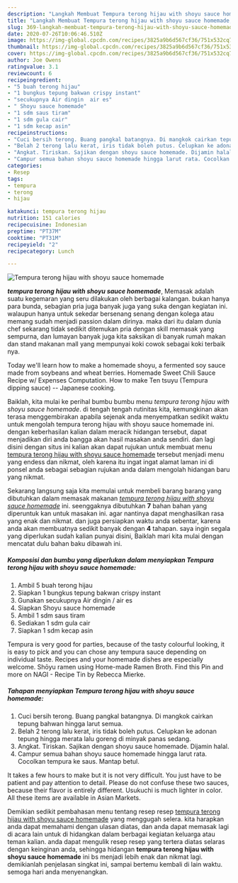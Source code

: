 ```yaml
---
description: "Langkah Membuat Tempura terong hijau with shoyu sauce homemade, Anti Gagal"
title: "Langkah Membuat Tempura terong hijau with shoyu sauce homemade, Anti Gagal"
slug: 369-langkah-membuat-tempura-terong-hijau-with-shoyu-sauce-homemade-anti-gagal
date: 2020-07-26T10:06:46.510Z
image: https://img-global.cpcdn.com/recipes/3825a9b6d567cf36/751x532cq70/tempura-terong-hijau-with-shoyu-sauce-homemade-foto-resep-utama.jpg
thumbnail: https://img-global.cpcdn.com/recipes/3825a9b6d567cf36/751x532cq70/tempura-terong-hijau-with-shoyu-sauce-homemade-foto-resep-utama.jpg
cover: https://img-global.cpcdn.com/recipes/3825a9b6d567cf36/751x532cq70/tempura-terong-hijau-with-shoyu-sauce-homemade-foto-resep-utama.jpg
author: Joe Owens
ratingvalue: 3.1
reviewcount: 6
recipeingredient:
- "5 buah terong hijau"
- "1 bungkus tepung bakwan crispy instant"
- "secukupnya Air dingin  air es"
- " Shoyu sauce homemade"
- "1 sdm saus tiram"
- "1 sdm gula cair"
- "1 sdm kecap asin"
recipeinstructions:
- "Cuci bersih terong. Buang pangkal batangnya. Di mangkok cairkan tepung bahwan hingga larut semua."
- "Belah 2 terong lalu kerat, iris tidak boleh putus. Celupkan ke adonan tepung hingga merata lalu goreng di minyak panas sedang."
- "Angkat. Tiriskan. Sajikan dengan shoyu sauce homemade. Dijamin halal."
- "Campur semua bahan shoyu sauce homemade hingga larut rata. Cocolkan tempura ke saus. Mantap betul."
categories:
- Resep
tags:
- tempura
- terong
- hijau

katakunci: tempura terong hijau 
nutrition: 151 calories
recipecuisine: Indonesian
preptime: "PT37M"
cooktime: "PT31M"
recipeyield: "2"
recipecategory: Lunch

---
```



![Tempura terong hijau with shoyu sauce homemade](https://img-global.cpcdn.com/recipes/3825a9b6d567cf36/751x532cq70/tempura-terong-hijau-with-shoyu-sauce-homemade-foto-resep-utama.jpg)

<b><i>tempura terong hijau with shoyu sauce homemade</i></b>, Memasak adalah suatu kegemaran yang seru dilakukan oleh berbagai kalangan. bukan hanya para bunda, sebagian pria juga banyak juga yang suka dengan kegiatan ini. walaupun hanya untuk sekedar bersenang senang dengan kolega atau memang sudah menjadi passion dalam dirinya. maka dari itu dalam dunia chef sekarang tidak sedikit ditemukan pria dengan skill memasak yang sempurna, dan lumayan banyak juga kita saksikan di banyak rumah makan dan stand makanan mall yang mempunyai koki cowok sebagai koki terbaik nya.

Today we&#39;ll learn how to make a homemade shoyu, a fermented soy sauce made from soybeans and wheat berries. Homemade Sweet Chili Sauce Recipe w/ Expenses Computation. How to make Ten tsuyu (Tempura dipping sauce) -- Japanese cooking.

Baiklah, kita mulai ke perihal bumbu bumbu menu <i>tempura terong hijau with shoyu sauce homemade</i>. di tengah tengah rutinitas kita, kemungkinan akan terasa menggembirakan apabila sejenak anda menyempatkan sedikit waktu untuk mengolah tempura terong hijau with shoyu sauce homemade ini. dengan keberhasilan kalian dalam meracik hidangan tersebut, dapat menjadikan diri anda bangga akan hasil masakan anda sendiri. dan lagi disini dengan situs ini kalian akan dapat rujukan untuk membuat menu <u>tempura terong hijau with shoyu sauce homemade</u> tersebut menjadi menu yang endess dan nikmat, oleh karena itu ingat ingat alamat laman ini di ponsel anda sebagai sebagian rujukan anda dalam mengolah hidangan baru yang nikmat.


Sekarang langsung saja kita memulai untuk membeli barang barang yang dibutuhkan dalam memasak makanan <u><i>tempura terong hijau with shoyu sauce homemade</i></u> ini. seenggaknya dibutuhkan <b>7</b> bahan bahan yang diperuntuk kan untuk masakan ini. agar nantinya dapat menghasilkan rasa yang enak dan nikmat. dan juga persiapkan waktu anda sebentar, karena anda akan membuatnya sedikit banyak dengan <b>4</b> tahapan. saya ingin segala yang diperlukan sudah kalian punyai disini, Baiklah mari kita mulai dengan mencatat dulu bahan baku dibawah ini.

<!--inarticleads1-->

##### Komposisi dan bumbu yang diperlukan dalam menyiapkan Tempura terong hijau with shoyu sauce homemade:

1. Ambil 5 buah terong hijau
1. Siapkan 1 bungkus tepung bakwan crispy instant
1. Gunakan secukupnya Air dingin / air es
1. Siapkan  Shoyu sauce homemade
1. Ambil 1 sdm saus tiram
1. Sediakan 1 sdm gula cair
1. Siapkan 1 sdm kecap asin


Tempura is very good for parties, because of the tasty colourful looking, it is easy to pick and you can chose any tempura sauce depending on individual taste. Recipes and your homemade dishes are especially welcome. Shōyu ramen using Home-made Ramen Broth. Find this Pin and more on NAGI - Recipe Tin by Rebecca Mierke. 

<!--inarticleads2-->

##### Tahapan menyiapkan Tempura terong hijau with shoyu sauce homemade:

1. Cuci bersih terong. Buang pangkal batangnya. Di mangkok cairkan tepung bahwan hingga larut semua.
1. Belah 2 terong lalu kerat, iris tidak boleh putus. Celupkan ke adonan tepung hingga merata lalu goreng di minyak panas sedang.
1. Angkat. Tiriskan. Sajikan dengan shoyu sauce homemade. Dijamin halal.
1. Campur semua bahan shoyu sauce homemade hingga larut rata. Cocolkan tempura ke saus. Mantap betul.


It takes a few hours to make but it is not very difficult. You just have to be patient and pay attention to detail. Please do not confuse these two sauces, because their flavor is entirely different. Usukuchi is much lighter in color. All these items are available in Asian Markets. 

Demikian sedikit pembahasan menu tentang resep resep <u>tempura terong hijau with shoyu sauce homemade</u> yang menggugah selera. kita harapkan anda dapat memahami dengan ulasan diatas, dan anda dapat memasak lagi di acara lain untuk di hidangkan dalam berbagai kegiatan keluarga atau teman kalian. anda dapat mengulik resep resep yang tertera diatas selaras dengan keinginan anda, sehingga hidangan <b>tempura terong hijau with shoyu sauce homemade</b> ini bs menjadi lebih enak dan nikmat lagi. demikianlah penjelasan singkat ini, sampai bertemu kembali di lain waktu. semoga hari anda menyenangkan.
